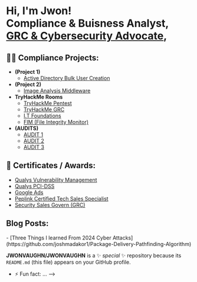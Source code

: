 <h1>Hi, I'm Jwon! <br/><a >Compliance & Buisness Analyst</a>, <a href="(https://www.linkedin.com/in/jwonvaughn/)/">GRC & Cybersecurity Advocate</a>,

<h2>👨‍💻 Compliance Projects:</h2>

- <b>(Project 1)</b>
  - [Active Directory Bulk User Creation](https://github.com/joshmadakor1/AD_PS)
- <b>(Project 2)</b>
  - [Image Analysis Middleware](https://github.com/joshmadakor1/4chan-Image-Analysis-Middleware-C964)
- <b>TryHackMe Rooms</b>
  - [TryHackMe Pentest](https://github.com/joshmadakor1/Sentinel-Lab)
  - [TryHackMe GRC](https://github.com/joshmadakor1/Jwipe.PowerShell)
  - [I.T Foundations](https://github.com/joshmadakor1/AD_PS)
  - [FIM (File Integrity Monitor)](https://github.com/joshmadakor1/PowerShell-Integrity-FIM)
- <b>(AUDITS)</b>
  - [AUDIT 1](https://github.com/joshmadakor1/EncrypterPOC)
  - [AUDIT 2](https://github.com/joshmadakor1/DecrypterPOC)
  - [AUDIT 3](https://github.com/joshmadakor1/Key-Logger-With-Email)
<h2>📄 Certificates / Awards:</h2>

- [Qualys Vulnerability Management](https://www.youtube.com/watch?v=a83ASGn_V_s)
- [Qualys PCI-DSS](https://www.youtube.com/watch?v=uHy3oM7NnoU)
- [Google Ads](https://www.youtube.com/watch?v=N-L9hklSlNk)
- [Peplink Certified Tech Sales Specialist](https://www.youtube.com/watch?v=OfvdQeh79s0)
- [Security Sales Govern (GRC)](https://www.youtube.com/watch?v=E2MwRWxDBkA)

<h2> Blog Posts:</h2>
- [Three Things I learned From 2024 Cyber Attacks](https://github.com/joshmadakor1/Package-Delivery-Pathfinding-Algorithm)


**JWONVAUGHN/JWONVAUGHN** is a ✨ _special_ ✨ repository because its `README.md` (this file) appears on your GitHub profile.


- ⚡ Fun fact: ...
-->
